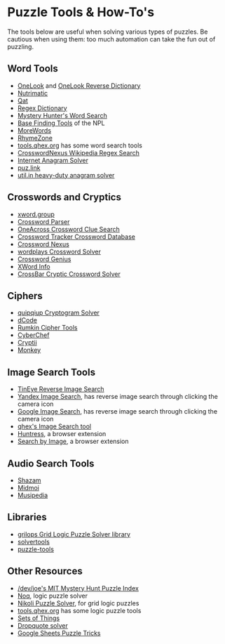 # Puzzle Tools & How-To's

The tools below are useful when solving various types of puzzles. Be cautious when using them: too much automation can take the fun out of puzzling.

## Word Tools

* [OneLook](http://www.onelook.com) and [OneLook Reverse Dictionary](http://onelook.com/reverse-dictionary.shtml)
* [Nutrimatic](https://nutrimatic.org/)
* [Qat](https://www.quinapalus.com/qat.html)
* [Regex Dictionary](https://www.visca.com/regexdict/)
* [Mystery Hunter's Word Search](http://thewordsword.com/)
* [Base Finding Tools](http://wiki.puzzlers.org/dokuwiki/doku.php?id=solving:bases) of the NPL
* [MoreWords](https://www.morewords.com/)
* [RhymeZone](https://www.rhymezone.com/)
* [tools.qhex.org](https://tools.qhex.org/) has some word search tools
* [CrosswordNexus Wikipedia Regex Search](https://crosswordnexus.com/wiki/)
* [Internet Anagram Solver](http://wordsmith.org/anagram/)
* [puz.link](http://puz.link/)
* [util.in heavy-duty anagram solver](https://util.in/solver.html)

## Crosswords and Cryptics

* [xword.group](https://xword.group/)
* [Crossword Parser](http://www.npinsker.me/puzzles/crossword)
* [OneAcross Crossword Clue Search](http://www.oneacross.com/crosswords/)
* [Crossword Tracker Crossword Database](https://crosswordtracker.com/)
* [Crossword Nexus](https://www.crosswordnexus.com/)
* [wordplays Crossword Solver](https://www.wordplays.com/)
* [Crossword Genius](https://www.crosswordgenius.com/)
* [XWord Info](https://www.xwordinfo.com/)
* [CrossBar Cryptic Crossword Solver](https://eobar.org/Crossbar.php)

## Ciphers

* [quipqiup Cryptogram Solver](https://www.quipqiup.com/)
* [dCode](https://www.dcode.fr/en)
* [Rumkin Cipher Tools](http://rumkin.com/tools/cipher/)
* [CyberChef](https://gchq.github.io/CyberChef/)
* [Cryptii](https://cryptii.com/)
* [Monkey](http://www.npinsker.me/puzzles/monkey/)

## Image Search Tools

* [TinEye Reverse Image Search](https://tineye.com/)
* [Yandex Image Search](https://yandex.com/images/), has reverse image search through clicking the camera icon
* [Google Image Search](https://images.google.com/), has reverse image search through clicking the camera icon
* [qhex's Image Search tool](https://tools.qhex.org/imagesearch.html)
* [Huntress](https://chrome.google.com/webstore/detail/huntress-reverse-image-se/nkhjamjppefmeceaokadfacbdmmcmdpg?hl=en), a browser extension
* [Search by Image](https://github.com/dessant/search-by-image), a browser extension

## Audio Search Tools

* [Shazam](https://www.shazam.com/)
* [Midmoi](https://www.midomi.com/)
* [Musipedia](https://www.musipedia.org/)

## Libraries

* [grilops Grid Logic Puzzle Solver library](https://github.com/obijywk/grilops)
* [solvertools](https://github.com/rspeer/solvertools)
* [puzzle-tools](https://github.com/dgulotta/puzzle-tools)

## Other Resources

* [/dev/joe's MIT Mystery Hunt Puzzle Index](https://devjoe.appspot.com/huntindex/)
* [Noq](https://noq.solutions/), logic puzzle solver
* [Nikoli Puzzle Solver](https://util.in:8102/), for grid logic puzzles
* [tools.qhex.org](https://tools.qhex.org/) has some logic puzzle tools
* [Sets of Things](https://phenomist.wordpress.com/storage/sets/)
* [Dropquote solver](https://cjquines.com/dropquote/)
* [Google Sheets Puzzle Tricks](https://docs.google.com/spreadsheets/d/1mTVD0KtjbU6-wp1mvYU_abrjdCmnP9focRa1qp36rrY/edit?gid=547492841#gid=547492841)
